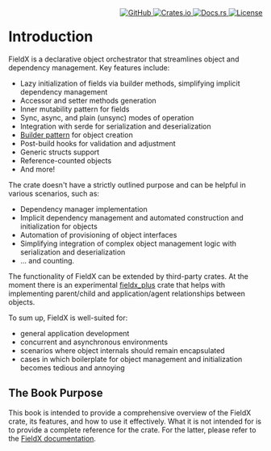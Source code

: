 <!-- markdownlint-disable MD033 MD041 -->
<span style="float:right">
<a href="https://github.com/vrurg/fieldx">
    <img src="/img/github.svg" alt="GitHub">
</a>
<a href="https://crates.io/crates/fieldx">
    <img src="https://img.shields.io/crates/v/fieldx.svg" alt="Crates.io">
</a>
<a href="https://docs.rs/fieldx/latest/fieldx/">
    <img src="https://docs.rs/fieldx/badge.svg" alt="Docs.rs">
</a>
<a href="https://github.com/vrurg/fieldx/blob/main/LICENSE">
    <img src="https://img.shields.io/github/license/vrurg/fieldx" alt="License">
</a>
</span>
<!-- markdownlint-disable MD033 MD041 -->

# Introduction

FieldX is a declarative object orchestrator that streamlines object and dependency management. Key features include:

- Lazy initialization of fields via builder methods, simplifying implicit dependency management
- Accessor and setter methods generation
- Inner mutability pattern for fields
- Sync, async, and plain (unsync) modes of operation
- Integration with serde for serialization and deserialization
- [Builder pattern](https://en.wikipedia.org/wiki/Builder_pattern) for object creation
- Post-build hooks for validation and adjustment
- Generic structs support
- Reference-counted objects
- And more!

The crate doesn't have a strictly outlined purpose and can be helpful in various scenarios, such as:

- Dependency manager implementation
- Implicit dependency management and automated construction and initialization for objects
- Automation of provisioning of object interfaces
- Simplifying integration of complex object management logic with serialization and deserialization
- ... and counting.

The functionality of FieldX can be extended by third-party crates. At the moment there is an experimental [fieldx_plus](https://crates.io/crates/fieldx_plus) crate that helps with implementing parent/child and application/agent relationships between objects.

To sum up, FieldX is well-suited for:

- general application development
- concurrent and asynchronous environments
- scenarios where object internals should remain encapsulated
- cases in which boilerplate for object management and initialization becomes tedious and annoying

## The Book Purpose

This book is intended to provide a comprehensive overview of the FieldX crate, its features, and how to use it effectively. What it is not intended for is to provide a complete reference for the crate. For the latter, please refer to the [FieldX documentation](https://docs.rs/fieldx/latest/fieldx/).

